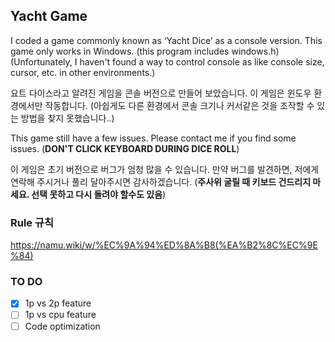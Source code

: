## Yacht Game
I coded a game commonly known as ‘Yacht Dice’ as a console version.
This game only works in Windows. (this program includes windows.h)
(Unfortunately, I haven't found a way to control console as like console size, cursor, etc. in other environments.)

요트 다이스라고 알려진 게임을 콘솔 버전으로 만들어 보았습니다.
이 게임은 윈도우 환경에서만 작동합니다. (아쉽게도 다른 환경에서 콘솔 크기나 커서같은 것을 조작할 수 있는 방법을 찾지 못했습니다..)


This game still have a few issues. 
Please contact me if you find some issues.
(**DON'T CLICK KEYBOARD DURING DICE ROLL**)

이 게임은 초기 버전으로 버그가 엄청 많을 수 있습니다.
만약 버그를 발견하면, 저에게 연락해 주시거나 풀리 달아주시면 감사하겠습니다.
(**주사위 굴릴 때 키보드 건드리지 마세요. 선택 못하고 다시 돌려야 할수도 있음**)

### Rule 규칙
https://namu.wiki/w/%EC%9A%94%ED%8A%B8(%EA%B2%8C%EC%9E%84)

### TO DO
- [X] 1p vs 2p feature
- [ ] 1p vs cpu feature
- [ ] Code optimization
